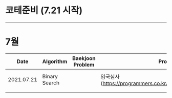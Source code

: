 # 코테준비 (7.21 시작)

<hr>

<h1>7월</h1>

| Date       | Algorithm | Baekjoon Problem | Programmers | Coding Games |
|------------|-----------|------------------|-------------|--------------|
| 2021.07.21 | Binary Search     |       | 입국심사(https://programmers.co.kr/learn/courses/30/lessons/43238)            | Shadows of the Knight - Episode 1(https://www.codingame.com/training/medium/shadows-of-the-knight-episode-1)            |
|            |           |                  |             |              |
